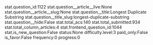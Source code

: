 stat.question_id:1122
stat.question__article__live:None
stat.question__article__slug:None
stat.question__title:Longest Duplicate Substring
stat.question__title_slug:longest-duplicate-substring
stat.question__hide:False
stat.total_acs:140
stat.total_submitted:934
stat.total_column_articles:4
stat.frontend_question_id:1044
stat.is_new_question:False
status:None
difficulty.level:3
paid_only:False
is_favor:False
frequency:0
progress:0
